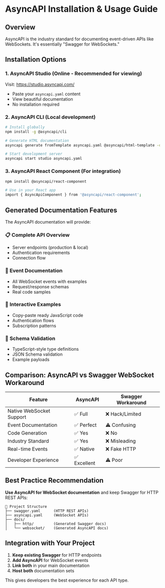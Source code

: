 # AsyncAPI Installation & Usage Guide

## Overview
AsyncAPI is the industry standard for documenting event-driven APIs like WebSockets. It's essentially "Swagger for WebSockets."

## Installation Options

### 1. AsyncAPI Studio (Online - Recommended for viewing)
Visit: https://studio.asyncapi.com/
- Paste your `asyncapi.yaml` content
- View beautiful documentation
- No installation required

### 2. AsyncAPI CLI (Local development)
```bash
# Install globally
npm install -g @asyncapi/cli

# Generate HTML documentation
asyncapi generate fromTemplate asyncapi.yaml @asyncapi/html-template -o docs/

# Start development server
asyncapi start studio asyncapi.yaml
```

### 3. AsyncAPI React Component (For integration)
```bash
npm install @asyncapi/react-component

# Use in your React app
import { AsyncApiComponent } from '@asyncapi/react-component';
```

## Generated Documentation Features

The AsyncAPI documentation will provide:

### 📋 **Complete API Overview**
- Server endpoints (production & local)
- Authentication requirements
- Connection flow

### 🔄 **Event Documentation**
- All WebSocket events with examples
- Request/response schemas
- Real code samples

### 📝 **Interactive Examples**
- Copy-paste ready JavaScript code
- Authentication flows
- Subscription patterns

### 🎯 **Schema Validation**
- TypeScript-style type definitions
- JSON Schema validation
- Example payloads

## Comparison: AsyncAPI vs Swagger WebSocket Workaround

| Feature | AsyncAPI | Swagger Workaround |
|---------|----------|-------------------|
| Native WebSocket Support | ✅ Full | ❌ Hack/Limited |
| Event Documentation | ✅ Perfect | ⚠️ Confusing |
| Code Generation | ✅ Yes | ❌ No |
| Industry Standard | ✅ Yes | ❌ Misleading |
| Real-time Events | ✅ Native | ❌ Fake HTTP |
| Developer Experience | ✅ Excellent | ⚠️ Poor |

## Best Practice Recommendation

**Use AsyncAPI for WebSocket documentation** and keep Swagger for HTTP REST APIs:

```
📁 Project Structure
├── swagger.yaml      (HTTP REST APIs)
├── asyncapi.yaml     (WebSocket APIs)  
├── docs/
│   ├── http/         (Generated Swagger docs)
│   └── websocket/    (Generated AsyncAPI docs)
```

## Integration with Your Project

1. **Keep existing Swagger** for HTTP endpoints
2. **Add AsyncAPI** for WebSocket events  
3. **Link both** in your main documentation
4. **Host both** documentation sets

This gives developers the best experience for each API type.
